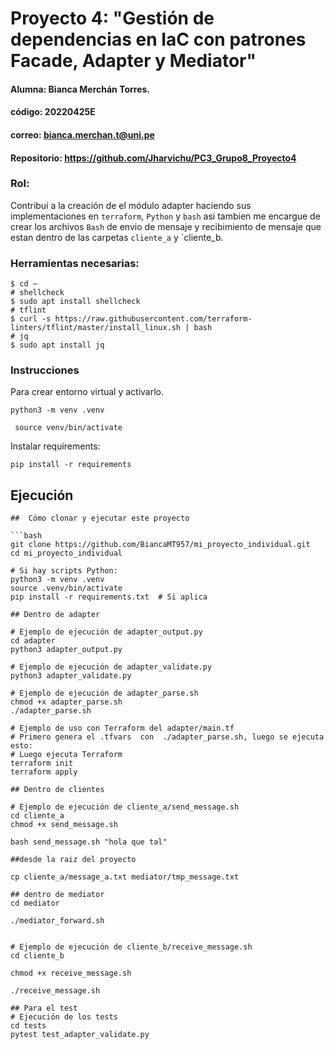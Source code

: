 # Proyecto 4: "Gestión de dependencias en IaC con patrones Facade, Adapter y Mediator"
#### Alumna: Bianca Merchán Torres.
#### código: 20220425E
#### correo: bianca.merchan.t@uni.pe
#### Repositorio: https://github.com/Jharvichu/PC3_Grupo8_Proyecto4

### Rol: 

Contribuí a la creación de el módulo adapter haciendo sus implementaciones en `terraform`, `Python` y `bash` asi tambien me encargue de crear los archivos `Bash` de envio de mensaje y recibimiento de mensaje que estan dentro de las carpetas `cliente_a`  y `cliente_b.


### Herramientas necesarias:
```
$ cd ~
# shellcheck
$ sudo apt install shellcheck
# tflint
$ curl -s https://raw.githubusercontent.com/terraform-linters/tflint/master/install_linux.sh | bash
# jq
$ sudo apt install jq
```

### Instrucciones

Para crear entorno virtual y activarlo.
```
python3 -m venv .venv
```

```
 source venv/bin/activate
 ```

Instalar requirements:

```
pip install -r requirements
```


## Ejecución
```
##  Cómo clonar y ejecutar este proyecto

```bash
git clone https://github.com/BiancaMT957/mi_proyecto_individual.git
cd mi_proyecto_individual

# Si hay scripts Python:
python3 -m venv .venv
source .venv/bin/activate
pip install -r requirements.txt  # Si aplica

## Dentro de adapter

# Ejemplo de ejecución de adapter_output.py
cd adapter
python3 adapter_output.py

# Ejemplo de ejecución de adapter_validate.py
python3 adapter_validate.py

# Ejemplo de ejecución de adapter_parse.sh
chmod +x adapter_parse.sh
./adapter_parse.sh

# Ejemplo de uso con Terraform del adapter/main.tf
# Primero genera el .tfvars  con  ./adapter_parse.sh, luego se ejecuta esto:
# Luego ejecuta Terraform
terraform init
terraform apply

## Dentro de clientes

# Ejemplo de ejecución de cliente_a/send_message.sh
cd cliente_a
chmod +x send_message.sh

bash send_message.sh "hola que tal"

##desde la raiz del proyecto

cp cliente_a/message_a.txt mediator/tmp_message.txt

## dentro de mediator
cd mediator

./mediator_forward.sh


# Ejemplo de ejecución de cliente_b/receive_message.sh
cd cliente_b

chmod +x receive_message.sh

./receive_message.sh

## Para el test
# Ejecución de los tests
cd tests
pytest test_adapter_validate.py





